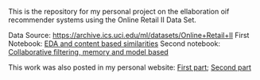This is the repository for my personal project on the ellaboration oif recommender systems using the Online Retail II Data Set. 

Data Source: https://archive.ics.uci.edu/ml/datasets/Online+Retail+II
First Notebook: [EDA and content based similarities]()
Second notebook: [Collaborative filtering, memory and model based]()

This work was also posted in my personal website: [First part](); [Second part]()

